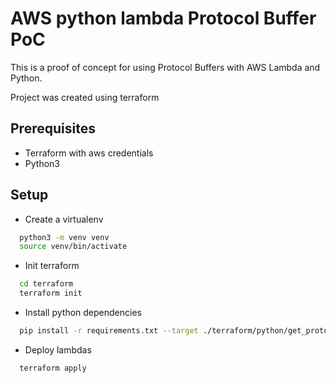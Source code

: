 # AWS python lambda Protocol Buffer PoC

This is a proof of concept for using Protocol Buffers with AWS Lambda and Python.

Project was created using terraform

## Prerequisites

- Terraform with aws credentials
- Python3

## Setup

- Create a virtualenv 
```bash
  python3 -m venv venv
  source venv/bin/activate
  ```
- Init terraform
```bash
  cd terraform
  terraform init
  ```

- Install python dependencies
```bash
  pip install -r requirements.txt --target ./terraform/python/get_protobuf_data
  ```

- Deploy lambdas
```bash
  terraform apply
  ```